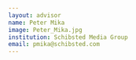 ```yaml
---
layout: advisor
name: Peter Mika
image: Peter_Mika.jpg
institution: Schibsted Media Group
email: pmika@schibsted.com
---
```

